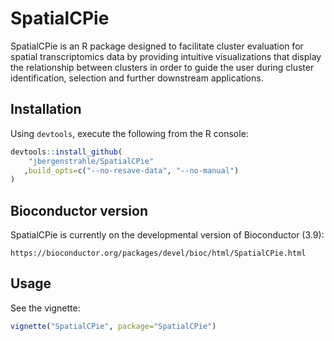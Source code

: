 SpatialCPie
===========
SpatialCPie is an R package designed to facilitate cluster evaluation for
spatial transcriptomics data by providing intuitive visualizations that
display the relationship between clusters in order to guide the user during
cluster identification, selection and further downstream applications.

Installation
------------
Using `devtools`, execute the following from the R console:
```r
devtools::install_github(
    "jbergenstrahle/SpatialCPie"
   ,build_opts=c("--no-resave-data", "--no-manual")
)
```

Bioconductor version
--------------------
SpatialCPie is currently on the developmental version of Bioconductor (3.9):
```
https://bioconductor.org/packages/devel/bioc/html/SpatialCPie.html
```

Usage
-----
See the vignette:
```r
vignette("SpatialCPie", package="SpatialCPie")
```
